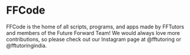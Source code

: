 # FFCode
FFCode is the home of all scripts, programs, and apps made by FFTutors and members of the Future Forward Team! We would always love more contributions, so please check out our Instagram page at @fftutoring or @fftutoringindia.
